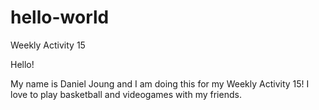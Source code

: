 # hello-world
Weekly Activity 15

Hello!

My name is Daniel Joung and I am doing this for my Weekly Activity 15! 
I love to play basketball and videogames with my friends.
